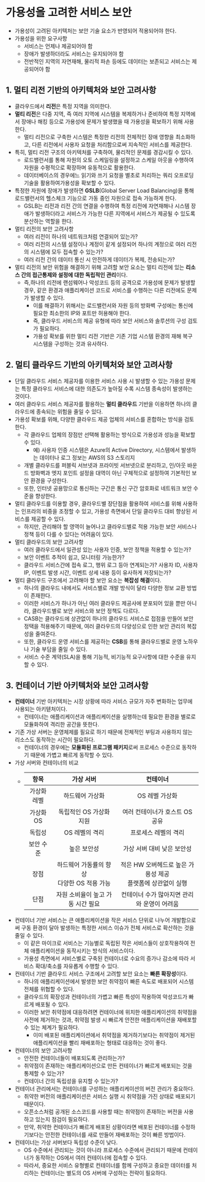 # 가용성을 고려한 서비스 보안
- 가용성이 고려된 아키텍처는 보안 기술 요소가 반영되어 적용되어야 한다.
- 가용성을 위한 요구사항
  - 서비스는 언제나 제공되어야 함
  - 장애가 발생하더라도 서비스는 유지되어야 함
  - 전반적인 지역의 자연재해, 물리적 파손 등에도 데이터는 보존되고 서비스는 제공되어야 함

## 1. 멀티 리전 기반의 아키텍처와 보안 고려사항
- 클라우드에서 **리전**은 특정 지역을 의미한다.
- **멀티 리전**은 다중 지역, 즉 여러 지역에 시스템을 복제하거나 준비하여 특정 지역에서 장애나 해킹 등으로 가용성에 문제가 발생했을 때 가용성을 확보하기 위해 사용한다.
  - 멀티 리전으로 구축한 시스템은 특정한 리전의 전체적인 장애 영향을 최소화하고, 다른 리전에서 사용자 요청을 처리함으로써 지속적인 서비스를 제공한다.
- 특히, 멀티 리전 구조의 아키텍처를 구축하여, 물리적인 문제를 경감시킬 수 있다.
  - 로드밸런서를 통해 자원의 오토 스케일링을 설정하고 스케일 아웃을 수행하여 자원을 수평적으로 확장하며 유동적으로 활용한다.
  - 데이터베이스의 경우에느 읽기와 쓰기 요청을 별초로 처리하는 쿼리 오프로딩 기술을 활용하여가용성을 확보할 수 있다.
- 특정한 자원에 장애가 발생하면 **GSLB**(Global Server Load Balancing)을 통해 로드밸런서의 헬스체크 기능으로 가동 중인 자원으로 접속 가능하게 한다.
  - GSLB는 리전과 리전 간의 연결을 수행하여 특정 리전에 자연재해나 시스템 장애가 발생하더라고 서비스가 가능한 다른 지역에서 서비스가 제공될 수 있도록 분산하는 역할을 한다.
- 멀티 리전의 보안 고려사항
  - 여러 리전이 하나의 네트워크처럼 연결되어 있는가?
  - 여러 리전의 시스템 설정이나 계정이 같게 설정되어 하나의 계정으로 여러 리전의 시스템에 모두 접속할 수 있는가?
  - 여러 리전 간의 데이터 통신 시 안전하게 데이터가 복제, 전송되는가?
- 멀티 리전의 보안 위험을 해결하기 위해 고려할 보안 요소는 멀티 리전에 있는 **리소스 간의 접근통제와 설정에 대한 독립적인 관리**이다.
  - 즉,하나의 리전에 랜섬웨어나 악성코드 등의 공격으로 가용성에 문제가 발생할 경우, 같은 환경과 애플리케이션 코드로 서비스를 수행하는 다른 리전에도 문제가 발생할 수 있다.
    - 이를 해결하기 위해서는 로드밸런서와 자원 등의 방화벽 구성에는 통신에 필요한 최소한의 IP와 포트만 허용해야 한다.
    - 즉, 클라우드 서비스의 제공 유형에 따라 보안 서비스와 솔루션의 구성 검토가 필요하다.
    - 가용성 확보를 위한 멀티 리전 기반은 기존 기업 시스템 환경의 재해 복구 시스템을 구성하는 것과 유사하다.

## 2. 멀티 클라우드 기반의 아키텍처와 보안 고려사항
- 단일 클라우드 서비스 제공자를 이용한 서비스 사용 시 발생할 수 있는 가용성 문제는 특정 클라우드 서비스에 대한 의존도가 높아질 수록 시스템 종속성이 발생하는 것이다.
- 여러 클라우드 서비스 제공자를 활용하는 **멀티 클라우드** 기반을 이용하면 하나의 클라우드에 종속되는 위험을 줄일 수 있다.
- 가용성 확보를 위해, 다양한 클라우드 제공 업체의 서비스를 혼합하는 방식을 검토한다.
  - 각 클라우드 업체의 장점만 선택해 활용하는 방식으로 가용성과 성능을 확보할 수 있다.
    - 예) 사용자 인증 시스템은 Azure의 Active Directory, 시스템에서 발생하는 데이터나 로그 정보는 AWS의 S3 스토리지
  - 개별 클라우드를 퍼블릭 서브넷과 프라이빗 서브넷으로 분리하고, 인/아웃 바운드 방화벽과 엣지 포인트 설정을 대역이 아닌 구체적으로 설정하여 기본적인 보안 환경을 구성한다.
  - 또한, 인터넷 공용망으로 통신하는 구간은 통신 구간 암호화로 네트워크 보안 수준을 향상한다.
- 멀티 클라우드를 이용할 경우, 클라우드별 장단점을 활용하여 서비스를 위해 사용하는 인프라의 비중을 조정할 수 있고, 가용성 측면에서 단일 클라우드 대비 향상된 서비스를 제공할 수 있다.
  - 하지만, 관리해야 할 영역이 늘어나고 클라우드별로 적용 가능한 보안 서비스나 정책 등이 다를 수 있다는 어려움이 있다.
- 멀티 클라우드의 보안 고려사항
  - 여러 클라우드에서 일관성 있는 사용자 인증, 보안 정책을 적용할 수 있는가?
  - 보안 이벤트 추적이 쉽고, 모니터링 가능한가?
  - 클라우드 서비스간에 접속 로그, 행위 로그 등아 연계되는가? 사용자 ID, 사용자 IP, 이벤트 발생 시간, 이벤트 상세 내용 등이 유사하게 저장되는가?
- 멀티 클라우드 구조에서 고려해야 할 보안 요소는 **복잡성 해결**이다.
  - 하나의 클라우드 내에서도 서비스별로 개발 방식이 달라 다양한 정보 교환 방법이 존재한다.
  - 이러한 서비스가 하나가 아닌 여러 클라우드 제공사에 분포되어 있을 뿐만 아니라, 클라우드별로 보안 서비스와 보안 정책도 다르다.
  - CASB는 클라우드에 상관없이 하나의 클라우드 서비스로 접점을 만들어 보안 정택을 적용해주기 때문에, 여러 클라우드의 다양성으로 인한 보안 관리의 복잡성을 줄여준다.
  - 또한, 클라우드 운영 서비스를 제공하는 **CSB**를 통해 클라우드별로 운영 노하우나 기술 부담을 줄일 수 있다.
  - 서비스 수준 계약(SLA)을 통해 기능적, 비기능적 요구사항에 대한 수준을 유지할 수 있다.

## 3. 컨테이너 기반 아키텍처와 보안 고려사항
- **컨테이너** 기반 아키텍처는 시장 상황에 따라 서비스 규모가 자주 변화하는 업무에 사용되는 아키텓처이다.
  - 컨테이너는 애플리케이션과 애플리케이션을 실행하는데 필요한 환경을 별로로 모듈화하여 격리한 공간을 뜻한다.
- 기존 가상 서버는 운영체제를 필요로 하기 때문에 전체적인 부팅과 사용하지 않는 리소스도 동작하는 시간이 필요하다.
  - 컨테이너의 경우에는 **모듈화된 프로그램 패키지**로써 프로세스 수준으로 동작하기 때문에 가볍고 빠르게 동작할 수 있다.
- 가상 서버와 컨테이너의 비교
  - |항목|**가상 서버**|**컨테이너**|
    |:-:|:-:|:-:|
    |가상화 레벨|하드웨어 가상화|OS 레벨 가상화|
    |가상화 OS|독립적인 OS 가상화 지원|여러 컨테이너가 호스트 OS 공유|
    |독립성|OS 레벨의 격리|프로세스 레벨의 격리|
    |보안 수준|높은 보안성|가상 서버 대비 낮은 보안성|
    |장점|하드웨어 가동률의 향상<br>다양한 OS 적용 가능|적은 HW 오버헤드로 높은 가용성 제공<br>플랫폼에 상관없이 실행|
    |단점|자원 소비율이 높고 가동 시간 필요|컨테이너 수가 많아지면 관리와 운영이 어려움|
- 컨테이너 기반 서비스는 큰 애플리케이션을 작은 서비스 단위로 나누어 개발함으로써 구동 환경이 달아 발생하는 특정한 서비스 이슈가 전체 서비스로 확산하는 것을 줄일 수 있다.
  - 이 같은 마이크로 서비스는 기능별로 독립된 작은 서비스들이 상호작용하여 전체 애플리케이션을 동작시키는 방식의 서비스이다.
  - 가용성 측면에서 서비스별로 구축된 컨테이너로 수요의 증가나 감소에 따라 서비스 확대/축소를 자유롭게 수행할 수 있다.
- 컨테이너 기반 클라우드 서비스 구조에서 고려할 보안 요소는 **빠른 확장성**이다.
  - 하나의 애플리케이션에서 발생한 보안 취약점이 빠른 속도로 배포되어 시스템 전체를 위협할 수 있다.
  - 클라우드의 확장성과 컨테이너의 가볍고 빠른 특성이 작용하여 악성코드가 빠르게 배포될 수 있다.
  - 이러한 보안 취약점에 대응하려면 컨테이너에 위치한 애플리케이션의 취약점을 사전에 제거하는 것과, 취약점 발생 시 빠르게 안전한 애플리케이션을 재배포할 수 있는 체계가 필요하다.
    - 이미 배포된 애플리케이션에서 취약점을 제거하기보다는 취약점이 제거된 애플리케이션을 빨리 재배포하는 형태로 대응하는 것이 좋다.
- 컨테이너의 보안 고려사항
  - 안전한 컨테이너들이 배포되도록 관리하는가?
  - 취약점이 존재하는 애플리케이션으로 만든 컨테이너가 빠르게 배포되는 것을 통제할 수 있는가?
  - 컨테이너 간의 독립성을 유지할 수 있는가?
- 컨테이너 관리에서는 컨테이너를 구성하는 애플리케이션의 버전 관리가 중요하다.
  - 취약한 버전의 애플리케이션은 서비스 실행 시 취약점을 가진 상태로 배포되기 때문이다.
  - 오픈소스처럼 공개된 소스코드를 사용할 때는 취약점이 존재하는 버전을 사용하고 있는지 점검이 필요하다.
  - 만약, 취약한 컨테이너가 빠르게 배포된 상황이라면 배포된 컨테이너를 수정하기보다는 안전한 컨테이너를 새로 만들어 재배포하는 것이 빠른 방법이다.
- 컨테이너는 가상 서버보다 독립성 수준이 낮다.
  - OS 수준에서 관리되는 것이 아니라 프로세스 수준에서 관리되기 때문에 컨테이너가 동작하는 OS에서 여러 컨테이너에 접속할 수 있다.
  - 따라서, 중요한 서비스 유형별로 컨테이너를 함께 구성하고 중요한 데이터를 처리하는 컨테이너는 별도의 OS 서버에 구성하는 전략이 필요하다.
